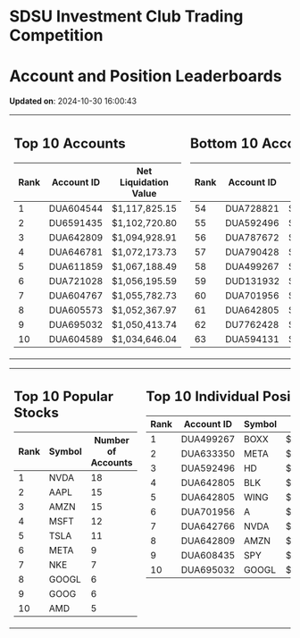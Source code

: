# SDSU Investment Club Trading Competition 
 # Account and Position Leaderboards

**Updated on**: 2024-10-30 16:00:43

<table><tr><td valign="top">

## Top 10 Accounts
| Rank | Account ID | Net Liquidation Value |
|------|------------|-----------------------|
| 1 | DUA604544 | $1,117,825.15 |
| 2 | DU6591435 | $1,102,720.80 |
| 3 | DUA642809 | $1,094,928.91 |
| 4 | DUA646781 | $1,072,173.73 |
| 5 | DUA611859 | $1,067,188.49 |
| 6 | DUA721028 | $1,056,195.59 |
| 7 | DUA604767 | $1,055,782.73 |
| 8 | DUA605573 | $1,052,367.97 |
| 9 | DUA695032 | $1,050,413.74 |
| 10 | DUA604589 | $1,034,646.04 |

</td><td valign="top">

## Bottom 10 Accounts
| Rank | Account ID | Net Liquidation Value |
|------|------------|-----------------------|
| 54 | DUA728821 | $1,004,289.74 |
| 55 | DUA592496 | $1,003,592.76 |
| 56 | DUA787672 | $1,003,453.58 |
| 57 | DUA790428 | $1,003,453.58 |
| 58 | DUA499267 | $1,002,502.03 |
| 59 | DUD131932 | $1,001,113.30 |
| 60 | DUA701956 | $1,000,794.18 |
| 61 | DUA642805 | $998,594.28 |
| 62 | DU7762428 | $994,095.81 |
| 63 | DUA594131 | $977,596.11 |

</td></tr></table>

<table><tr><td valign="top">

## Top 10 Popular Stocks
| Rank | Symbol | Number of Accounts |
|------|--------|--------------------|
| 1 | NVDA | 18 |
| 2 | AAPL | 15 |
| 3 | AMZN | 15 |
| 4 | MSFT | 12 |
| 5 | TSLA | 11 |
| 6 | META | 9 |
| 7 | NKE | 7 |
| 8 | GOOGL | 6 |
| 9 | GOOG | 6 |
| 10 | AMD | 5 |

</td><td valign="top">

## Top 10 Individual Positions
| Rank | Account ID | Symbol | Cost | Total Value |
|------|------------|--------|-----------|-------------|
| 1 | DUA499267 | BOXX | $599,207.78 | $599,207.78 |
| 2 | DUA633350 | META | $398,315.53 | $398,315.53 |
| 3 | DUA592496 | HD | $218,226.53 | $218,226.53 |
| 4 | DUA642805 | BLK | $198,481.01 | $198,481.01 |
| 5 | DUA642805 | WING | $198,339.03 | $198,339.03 |
| 6 | DUA701956 | A | $197,690.07 | $197,690.07 |
| 7 | DUA642766 | NVDA | $195,171.67 | $195,171.67 |
| 8 | DUA642809 | AMZN | $184,214.68 | $184,214.68 |
| 9 | DUA608435 | SPY | $171,717.02 | $171,717.02 |
| 10 | DUA695032 | GOOGL | $170,066.26 | $170,066.26 |

</td></tr></table>
